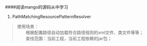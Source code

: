 ####阅读mango的源码从中学习
1. PathMatchingResourcePatternResolver  
> 使用场景：  
　　根据配置路径自动加载符合路径规则的xml文件、类文件等等；  
　　查找范围：当前工程，当前工程依赖的jar包；
